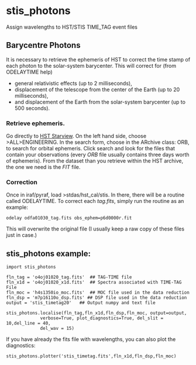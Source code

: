 # stis_photons
Assign wavelengths to HST/STIS TIME_TAG event files

## Barycentre Photons
It is necessary to retrieve the ephemeris of HST to correct the time stamp
of each photon to the solar-system barycenter. This will correct for (from
ODELAYTIME help)
* general relativistic effects (up to 2 milliseconds),
* displacement of the telescope from the center of the Earth (up
    to 20 milliseconds),
* and displacement of the Earth from the solar-system barycenter
    (up to 500 seconds).

### Retrieve ephemeris.
Go directly to [HST Starview](https://starview.stsci.edu/web/). On the left hand
side, choose >ALL>ENGINEERING. In the search form, choose in the ARchive class:
ORB, to search for orbital ephemeris. Click search and look for the files that
contain your observations (every _ORB_ file usually contains three days worth of
ephemeris). From the dataset than you retrieve within the HST archive, the one
we need is the _FIT_ file.

### Correction
Once in iraf/pyraf, load >stdas/hst_cal/stis. In there, there will be a routine
called ODELAYTIME. To correct each _tag.fits_, simply run the routine as an
example:

```
odelay odfa01030_tag.fits obs_ephem=p6d0000r.fit
```
This will overwrite the original file (I usually keep a raw copy of these files
just in case.)


## stis_photons example:

 ```
import stis_photons

fln_tag = 'o4oj01020_tag.fits'	## TAG-TIME file
fln_x1d = 'o4oj01020_x1d.fits'	## Spectra associated with TIME-TAG File
fln_moc = 'h4s1350io_moc.fits'	## MOC file used in the data reduction
fln_dsp = 'm7p16110o_dsp.fits' ## DSP file used in the data reduction
output = 'stis_timetag20'	## Output numpy and text file

stis_photons.localise(fln_tag,fln_x1d,fln_dsp,fln_moc, output=output,
              verbose=True, plot_diagnostics=True, del_slit = 10,del_line = 40,
              del_wav = 15)
```
If you have already the fits file with wavelengths, you can also plot the 
diagnostics:
```
stis_photons.plotter('stis_timetag.fits',fln_x1d,fln_dsp,fln_moc)
```
